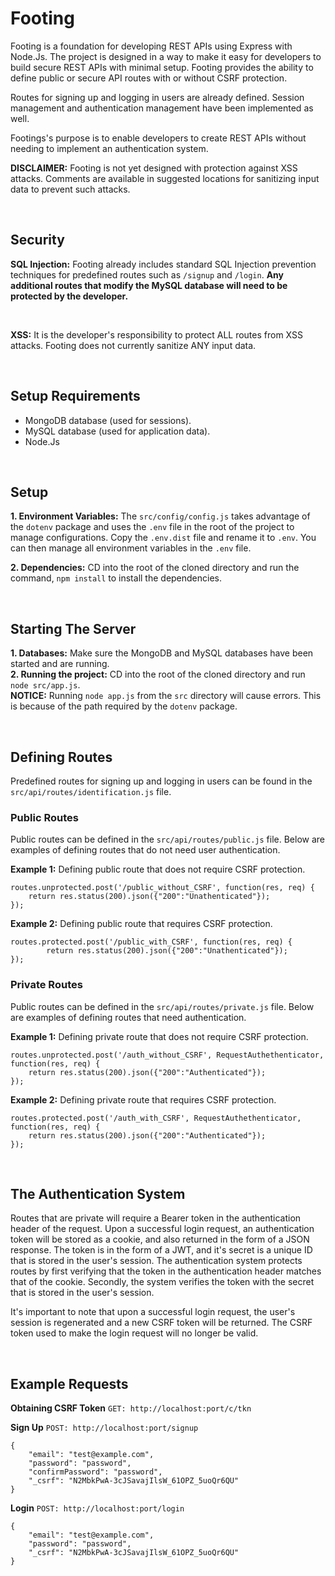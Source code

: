 # Footing

Footing is a foundation for developing REST APIs using Express with Node.Js. The project is designed in a way to make it easy for developers to build secure REST APIs with minimal setup. Footing provides the ability to define public or secure API routes with or without CSRF protection. 

Routes for signing up and logging in users are already defined. Session management and authentication management have been implemented as well. 

Footings's purpose is to enable developers to create REST APIs without needing to implement an authentication system. 

**DISCLAIMER:** Footing is not yet designed with protection against XSS attacks. Comments are available in suggested locations for sanitizing input data to prevent such attacks.  

<br />

## Security 
**SQL Injection:** Footing already includes standard SQL Injection prevention techniques for predefined routes such as `/signup` and `/login`. __Any additional routes that modify the MySQL database will need to be protected by the developer.__ 

<br/>

**XSS:** It is the developer's responsibility to protect ALL routes from XSS attacks. Footing does not currently sanitize ANY input data.


<br />

## Setup Requirements
  - MongoDB database (used for sessions).
  - MySQL database (used for application data).
  - Node.Js

<br />

## Setup
**1. Environment Variables:** The `src/config/config.js` takes advantage of the `dotenv` package and uses the `.env` file in the root of the project to manage configurations. Copy the `.env.dist` file and rename it to `.env`. You can then manage all environment variables in the `.env` file.

**2. Dependencies:** CD into the root of the cloned directory and run the command, `npm install` to install the dependencies.

<br />

## Starting The Server
**1. Databases:** Make sure the MongoDB and MySQL databases have been started and are running.  
**2. Running the project:** CD into the root of the cloned directory and run `node src/app.js`.    
**NOTICE:** Running `node app.js` from the `src` directory will cause errors. This is because of the path required by the `dotenv` package.

<br />

## Defining Routes

Predefined routes for signing up and logging in users can be found in the `src/api/routes/identification.js` file.  

### Public Routes
Public routes can be defined in the `src/api/routes/public.js` file. Below are examples of defining routes that do not need user authentication.

**Example 1:** Defining public route that does not require CSRF protection.
~~~
routes.unprotected.post('/public_without_CSRF', function(res, req) {
    return res.status(200).json({"200":"Unathenticated"});
});
~~~
**Example 2:** Defining public route that requires CSRF protection.
~~~
routes.protected.post('/public_with_CSRF', function(res, req) {
		return res.status(200).json({"200":"Unathenticated"});
});
~~~

### Private Routes
Public routes can be defined in the `src/api/routes/private.js` file. Below are examples of defining routes that need authentication.

**Example 1:** Defining private route that does not require CSRF protection.
~~~
routes.unprotected.post('/auth_without_CSRF', RequestAuthethenticator, function(res, req) {
    return res.status(200).json({"200":"Authenticated"});
});
~~~
**Example 2:** Defining private route that requires CSRF protection.
~~~
routes.protected.post('/auth_with_CSRF', RequestAuthethenticator, function(res, req) {
    return res.status(200).json({"200":"Authenticated"});
});
~~~

<br />

## The Authentication System
Routes that are private will require a Bearer token in the authentication header of the request. Upon a successful login request, an authentication token will be stored as a cookie, and also returned in the form of a JSON response. The token is in the form of a JWT, and it's secret is a unique ID that is stored in the user's session. The authentication system protects routes by first verifying that the token in the authentication header matches that of the cookie. Secondly, the system verifies the token with the secret that is stored in the user's session.

It's important to note that upon a successful login request, the user's session is regenerated and a new CSRF token will be returned. The CSRF token used to make the login request will no longer be valid.

<br />

## Example Requests
**Obtaining CSRF Token**
`GET: http://localhost:port/c/tkn`

**Sign Up**
`POST: http://localhost:port/signup`
~~~
{
	"email": "test@example.com",
	"password": "password",
	"confirmPassword": "password",
	"_csrf": "N2MbkPwA-3cJSavajIlsW_61OPZ_5uoQr6QU"
}
~~~
**Login**
`POST: http://localhost:port/login`
~~~
{
	"email": "test@example.com",
	"password": "password",
	"_csrf": "N2MbkPwA-3cJSavajIlsW_61OPZ_5uoQr6QU"
}
~~~
